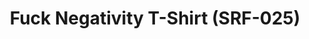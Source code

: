 ---
ee_id_thing: '4299'
site: '1'
type: '2'
inv_num: 2015-157
add_credit:
url: 2015-157-fuck-negativity-t-shirt-srf-025
title: Fuck Negativity T-Shirt (SRF-025)
year: '2015'
display_year: '2015'
medium: Tee
dims:
pitch:
ps:
live_url:
youtube:
https://github.com/coryarcangel/alu:
imgs: Fuck-Negativity-T-Shirt-SRF-025-2015-157-full-database-ih.jpg
subheading:
download:
commission:
related: "[4277] [2014-088-going-negative-lakes] 2014-088 Going Negative / Lakes"
layout: things-i-made
---